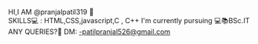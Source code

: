 HI,I AM @pranjalpatil319  🙋                        
  SKILLS💻 : HTML,CSS,javascript,C , C++
I'm currently pursuing 💻📚BSc.IT
    ANY QUERIES?🧐 DM: -patilpranjal526@gmail.com

